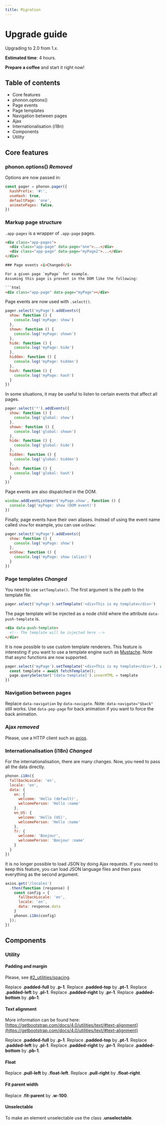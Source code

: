 ```yaml
---
title: Migration
---
```


# Upgrade guide

Upgrading to 2.0 from 1.x.

**Estimated time**: 4 hours.

**Prepare a coffee** and start it right now!

## Table of contents

* Core features
* phonon.options()
* Page events
* Page templates
* Navigation between pages
* Ajax
* Internationalisation (i18n)
* Components
* Utility

## Core features

### phonon.options() <i>Removed</i>

Options are now passed in:

```js
const pager = phonon.pager({
  hashPrefix: '#!',
  useHash: true,
  defaultPage: 'one',
  animatePages: false,
})
```

### Markup page structure

`.app-pages` is a wrapper of `.app-page` pages.

```html
<div class="app-pages">
  <div class="app-page" data-page="one">...</div>
  <div class="app-page" data-page="myPage2">...</div>
</div>

### Page events <i>Changed</i>

For a given page `myPage` for example.
Assuming this page is present in the DOM like the following:

```html
<div class="app-page" data-page="myPage"></div>
```

Page events are now used with `.select()`.

```js
pager.select('myPage').addEvents({
  show: function () {
    console.log('myPage: show')
  },
  shown: function () {
    console.log('myPage: shown')
  },
  hide: function () {
    console.log('myPage: hide')
  },
  hidden: function () {
    console.log('myPage: hidden')
  },
  hash: function () {
    console.log('myPage: hash')
  }
})
```

In some situations, it may be useful to listen to certain events that affect all pages.

```js
pager.select('*').addEvents({
  show: function () {
    console.log('global: show')
  },
  shown: function () {
    console.log('global: shown')
  },
  hide: function () {
    console.log('global: hide')
  },
  hidden: function () {
    console.log('global: hidden')
  },
  hash: function () {
    console.log('global: hash')
  }
})
```

Page events are also dispatched in the DOM.

```js
window.addEventListener('myPage.show', function () {
  console.log('myPage: show (DOM event)')
})
```

Finally, page events have their own aliases.
Instead of using the event name called `show` for example, you can use `onShow`:

```js
pager.select('myPage').addEvents({
  show: function () {
    console.log('myPage: show')
  },
  onShow: function () {
    console.log('myPage: show (alias)')
  }
})
```

### Page templates <i>Changed</i>

You need to use `setTemplate()`.
The first argument is the path to the template file.

```js
pager.select('myPage').setTemplate('<div>This is my template</div>')
```

The page template will be injected as a node child where the attribute `data-push-template` is.

```html
<div data-push-template>
  <!-- The template will be injected here -->
</div>
```

It is now possible to use custom template renderers.
This feature is interesting if you want to use a template engine such as [Mustache](https://mustache.github.io).
Note that async functions are now supported.

```js
pager.select('myPage').setTemplate('<div>This is my template</div>'), async (page, template, elements) => {
  const template = await fetchTemplate();
  page.querySelector('[data-template]').innerHTML = template
})
```

### Navigation between pages

Replace `data-navigation` by `data-navigate`.
Note: `data-navigate="$back"` still works.
Use `data-pop-page` for back animation if you want to force the back animation.

### Ajax <i>removed</i>

Please, use a HTTP client such as [axios](https://github.com/axios/axios).

### Internationalisation (i18n) <i>Changed</i>

For the internationalisation, there are many changes.
Now, you need to pass all the data directly.

```js
phonon.i18n({
  fallbackLocale: 'en',
  locale: 'en',
  data: {
    en: {
      welcome: 'Hello (default)',
      welcomePerson: 'Hello :name'
    },
    en_US: {
      welcome: 'Hello (US)',
      welcomePerson: 'Hello :name'
    },
    fr: {
      welcome: 'Bonjour',
      welcomePerson: 'Bonjour :name'
    }
  }
})
```

It is no longer possible to load JSON by doing Ajax requests.
If you need to keep this feature, you can load JSON language files and then
pass everything as the second argument.

```js
axios.get('/locales')
  .then(function (response) {
    const config = {
      fallbackLocale: 'en',
      locale: 'en',
      data: response.data
    }
    phonon.i18n(config)
  });
})
```

## Components

### Utility

#### Padding and margin

Please, see [#2_utilities/spacing](spacing).

Replace **.padded-full** by **.p-1**.
Replace **.padded-top** by **.pt-1**.
Replace **.padded-left** by **.pl-1**.
Replace **.padded-right** by **.pr-1**.
Replace **.padded-bottom** by **.pb-1**.

#### Text alignment

More information can be found here: [https://getbootstrap.com/docs/4.0/utilities/text/#text-alignment](https://getbootstrap.com/docs/4.0/utilities/text/#text-alignment)

Replace **.padded-full** by **.p-1**.
Replace **.padded-top** by **.pt-1**.
Replace **.padded-left** by **.pl-1**.
Replace **.padded-right** by **.pr-1**.
Replace **.padded-bottom** by **.pb-1**.

#### Float

Replace **.pull-left** by **.float-left**.
Replace **.pull-right** by **.float-right**.

#### Fit parent width

Replace **.fit-parent** by **.w-100**.

#### Unselectable

To make an element unselectable use the class **.unselectable**.
